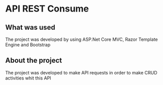 # API REST Consume

## What was used
The project was developed by using ASP.Net Core MVC, Razor Template Engine and Bootstrap

## About the project
The project was developed to make API requests in order to make CRUD activities whit this API
